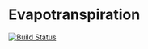 # Evapotranspiration

[![Build Status](https://travis-ci.org/GlenHertz/Evapotranspiration.jl.svg?branch=master)](https://travis-ci.org/GlenHertz/Evapotranspiration.jl)
